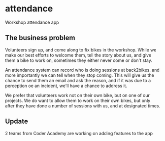 # attendance
Workshop attendance app

## The business problem

Volunteers sign up, and come along to fix bikes in the workshop. While we make our best efforts to welcome them, tell the story about us, and give them a bike to work on, sometimes they either never come or don't stay.

An attendance system can record who is doing sessions at back2bikes. and more importantly we can tell when they stop coming. This will give us the chance to send them an email and ask the reason, and if it was due to a perception oe an incident, we'll have a chance to address it.

We prefer that volunteers work not on their own bike, but on one of our projects. We do want to allow them to work on their own bikes, but only after they have done a number of sessions with us, and at designated times.

## Update

2 teams from Coder Academy are working on adding features to the app
